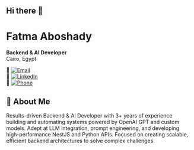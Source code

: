## Hi there 👋
# Fatma Aboshady

**Backend & AI Developer**  
Cairo, Egypt  

📧 [![Email](https://img.shields.io/badge/Email-fatemaaboshady1999@gmail.com-D14836?logo=gmail&logoColor=white)](mailto:fatemaaboshady1999@gmail.com)  
💼 [![LinkedIn](https://img.shields.io/badge/LinkedIn-Fatma%20Aboshady-0077B5?logo=linkedin&logoColor=white)](https://www.linkedin.com/in/fatma-aboshady/)  
📱 [![Phone](https://img.shields.io/badge/Phone-%2B201150945369-008751?logo=whatsapp&logoColor=white)](https://wa.me/201150945369)

## 👋 About Me

Results-driven Backend & AI Developer with 3+ years of experience building and automating systems powered by OpenAI GPT and custom models. Adept at LLM integration, prompt engineering, and developing high-performance NestJS and Python APIs. Focused on creating scalable, efficient backend architectures to solve complex challenges.


<!--
**FatmaAboshady/FatmaAboshady** is a ✨ _special_ ✨ repository because its `README.md` (this file) appears on your GitHub profile.

Here are some ideas to get you started:

- 🔭 I’m currently working on ...
- 🌱 I’m currently learning ...
- 👯 I’m looking to collaborate on ...
- 🤔 I’m looking for help with ...
- 💬 Ask me about ...
- 📫 How to reach me: ...
- 😄 Pronouns: ...
- ⚡ Fun fact: ...
-->
